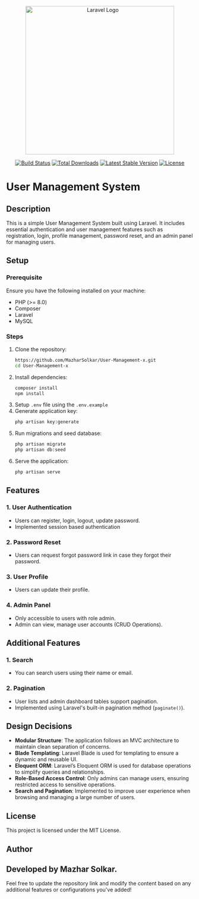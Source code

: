 <p align="center"><a href="https://laravel.com" target="_blank"><img src="https://raw.githubusercontent.com/laravel/art/master/logo-lockup/5%20SVG/2%20CMYK/1%20Full%20Color/laravel-logolockup-cmyk-red.svg" width="400" alt="Laravel Logo"></a></p>

<p align="center">
<a href="https://github.com/laravel/framework/actions"><img src="https://github.com/laravel/framework/workflows/tests/badge.svg" alt="Build Status"></a>
<a href="https://packagist.org/packages/laravel/framework"><img src="https://img.shields.io/packagist/dt/laravel/framework" alt="Total Downloads"></a>
<a href="https://packagist.org/packages/laravel/framework"><img src="https://img.shields.io/packagist/v/laravel/framework" alt="Latest Stable Version"></a>
<a href="https://packagist.org/packages/laravel/framework"><img src="https://img.shields.io/packagist/l/laravel/framework" alt="License"></a>
</p>

# User Management System

## Description
This is a simple User Management System built using Laravel. It includes essential authentication and user management features such as registration, login, profile management, password reset, and an admin panel for managing users.

## Setup

### Prerequisite
Ensure you have the following installed on your machine:
- PHP (>= 8.0)
- Composer
- Laravel
- MySQL

### Steps
1. Clone the repository:
   ```bash
   https://github.com/MazharSolkar/User-Management-x.git
   cd User-Management-x
   ```
2. Install dependencies:
   ```bash
   composer install
   npm install
   ```
3. Setup `.env` file using the `.env.example`
4. Generate application key:
   ```bash
   php artisan key:generate
   ```
5. Run migrations and seed database:
   ```bash
   php artisan migrate
   php artisan db:seed
   ```
6. Serve the application:
   ```bash
   php artisan serve
   ```

## Features

### 1. User Authentication
- Users can register, login, logout, update password.
- Implemented session based authentication

### 2. Password Reset
- Users can request forgot password link in case they forgot their password.

### 3. User Profile
- Users can update their profile.

### 4. Admin Panel
- Only accessible to users with role admin.
- Admin can view, manage user accounts (CRUD Operations).

## Additional Features

### 1. Search
- You can search users using their name or email.

### 2. Pagination
- User lists and admin dashboard tables support pagination.
- Implemented using Laravel's built-in pagination method (`paginate()`).

## Design Decisions
- **Modular Structure**: The application follows an MVC architecture to maintain clean separation of concerns.
- **Blade Templating**: Laravel Blade is used for templating to ensure a dynamic and reusable UI.
- **Eloquent ORM**: Laravel’s Eloquent ORM is used for database operations to simplify queries and relationships.
- **Role-Based Access Control**: Only admins can manage users, ensuring restricted access to sensitive operations.
- **Search and Pagination**: Implemented to improve user experience when browsing and managing a large number of users.

## License

This project is licensed under the MIT License.

## Author

Developed by Mazhar Solkar.
---
Feel free to update the repository link and modify the content based on any additional features or configurations you've added!
